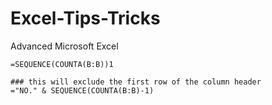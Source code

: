 # Excel-Tips-Tricks
Advanced Microsoft Excel

```
=SEQUENCE(COUNTA(B:B))1

### this will exclude the first row of the column header
="NO." & SEQUENCE(COUNTA(B:B)-1) 
```

